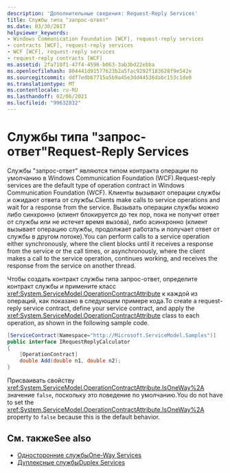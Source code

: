 ```yaml
---
description: 'Дополнительные сведения: Request-Reply Services'
title: Службы типа "запрос-ответ"
ms.date: 03/30/2017
helpviewer_keywords:
- Windows Communication Foundation [WCF], request-reply services
- contracts [WCF], request-reply services
- WCF [WCF], request-reply services
- request-reply contracts [WCF]
ms.assetid: 2fa710f1-47f4-4598-b063-3ab3bd22ebba
ms.openlocfilehash: 804441d91577623b2a5fac9292f183628f9e542e
ms.sourcegitcommit: ddf7edb67715a5b9a45e3dd44536dabc153c1de0
ms.translationtype: MT
ms.contentlocale: ru-RU
ms.lasthandoff: 02/06/2021
ms.locfileid: "99632832"
---
```

# <a name="request-reply-services"></a><span data-ttu-id="15f4e-103">Службы типа "запрос-ответ"</span><span class="sxs-lookup"><span data-stu-id="15f4e-103">Request-Reply Services</span></span>

<span data-ttu-id="15f4e-104">Службы "запрос-ответ" являются типом контракта операции по умолчанию в Windows Communication Foundation (WCF).</span><span class="sxs-lookup"><span data-stu-id="15f4e-104">Request-reply services are the default type of operation contract in Windows Communication Foundation (WCF).</span></span> <span data-ttu-id="15f4e-105">Клиенты вызывают операции службы и ожидают ответа от службы.</span><span class="sxs-lookup"><span data-stu-id="15f4e-105">Clients make calls to service operations and wait for a response from the service.</span></span> <span data-ttu-id="15f4e-106">Вызывать операции службы можно либо синхронно (клиент блокируется до тех пор, пока не получит ответ от службы или не истечет время вызова), либо асинхронно (клиент вызывает операцию службы, продолжает работать и получает ответ от службы в другом потоке).</span><span class="sxs-lookup"><span data-stu-id="15f4e-106">You can perform calls to a service operation either synchronously, where the client blocks until it receives a response from the service or the call times, or asynchronously, where the client makes a call to the service operation, continues working, and receives the response from the service on another thread.</span></span>  
  
 <span data-ttu-id="15f4e-107">Чтобы создать контракт службы типа запрос-ответ, определите контракт службы и примените класс <xref:System.ServiceModel.OperationContractAttribute> к каждой из операций, как показано в следующем примере кода.</span><span class="sxs-lookup"><span data-stu-id="15f4e-107">To create a request-reply service contract, define your service contract, and apply the <xref:System.ServiceModel.OperationContractAttribute> class to each operation, as shown in the following sample code.</span></span>  
  
```csharp
[ServiceContract(Namespace="http://Microsoft.ServiceModel.Samples")]  
public interface IRequestReplyCalculator  
{  
    [OperationContract]  
    double Add(double n1, double n2);  
}  
```  
  
 <span data-ttu-id="15f4e-108">Присваивать свойству <xref:System.ServiceModel.OperationContractAttribute.IsOneWay%2A> значение `false`, поскольку это поведение по умолчанию.</span><span class="sxs-lookup"><span data-stu-id="15f4e-108">You do not have to set the  <xref:System.ServiceModel.OperationContractAttribute.IsOneWay%2A> property to `false` because this is the default behavior.</span></span>  
  
## <a name="see-also"></a><span data-ttu-id="15f4e-109">См. также</span><span class="sxs-lookup"><span data-stu-id="15f4e-109">See also</span></span>

- [<span data-ttu-id="15f4e-110">Односторонние службы</span><span class="sxs-lookup"><span data-stu-id="15f4e-110">One-Way Services</span></span>](one-way-services.md)
- [<span data-ttu-id="15f4e-111">Дуплексные службы</span><span class="sxs-lookup"><span data-stu-id="15f4e-111">Duplex Services</span></span>](duplex-services.md)
